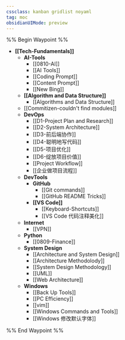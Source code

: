 ```yaml
---
cssclass: kanban gridlist noyaml
tag: moc
obsidianUIMode: preview
---
```

%% Begin Waypoint %%
- **[[Tech-Fundamentals]]**
	- **AI-Tools**
		- [[0810-AI]]
		- [[AI Tools]]
		- [[Coding Prompt]]
		- [[Content Prompt]]
		- [[New Bing]]
	- **[[Algorithm and Data Structure]]**
		- [[Algorithms and Data Structure]]
	- [[Commitizen-couldn't find modules]]
	- **DevOps**
		- [[D1-Project Plan and Research]]
		- [[D2-System Architecture]]
		- [[D3-前后端协作]]
		- [[D4-聪明地写代码]]
		- [[D5-项目优化]]
		- [[D6-绽放项目价值]]
		- [[Project Workflow]]
		- [[企业做项目流程]]
	- **DevTools**
		- **GitHub**
			- [[Git commands]]
			- [[GitHub README Tricks]]
		- **[[VS Code]]**
			- [[Keyboard-Shortcuts]]
			- [[VS Code 代码注释美化]]
	- **Internet**
		- [[VPN]]
	- **Python**
		- [[0809-Finance]]
	- **System Design**
		- [[Architecture and System Design]]
		- [[Architecture Methodolody]]
		- [[System Design Methodology]]
		- [[UML]]
		- [[Web Architecture]]
	- **Windows**
		- [[Back Up Tools]]
		- [[PC Efficiency]]
		- [[vim]]
		- [[Windows Commands and Tools]]
		- [[Windows 修改默认字体]]

%% End Waypoint %%




